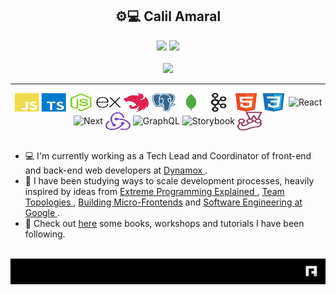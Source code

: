 <div align="center">
  <h2>⚙️💻 Calil Amaral</h2>
  <a href="mailto:amaral.calil@gmail.com"
    ><img
      src="https://img.shields.io/badge/Gmail-D14836?style=for-the-badge&logo=gmail&logoColor=white"
      target="_blank"
  /></a>
  <a href="https://www.linkedin.com/in/calil-amaral-84005b67/" target="_blank"
    ><img
      src="https://img.shields.io/badge/-LinkedIn-%230077B5?style=for-the-badge&logo=linkedin&logoColor=white"
      target="_blank"
  /></a>
</div>

<br />

<div align="center">
  <img
    height="180em"
    src="http://github-readme-streak-stats.herokuapp.com?user=amaralc&theme=dark&date_format=%5BY%20%5DM%20j"
  />   
</div>

<hr />

<div align="center">
  <img
    align="center"
    alt="JavaScript"
    height="30"
    width="40"
    src="https://raw.githubusercontent.com/devicons/devicon/master/icons/javascript/javascript-plain.svg"
  />
  <img
    align="center"
    alt="TypeScript"
    height="30"
    width="40"
    src="https://raw.githubusercontent.com/devicons/devicon/master/icons/typescript/typescript-plain.svg"
  />
  <img
    align="center"
    alt="NodeJS"
    height="30"
    width="40"
    src="https://raw.githubusercontent.com/devicons/devicon/master/icons/nodejs/nodejs-plain.svg"
  />
  <img
    align="center"
    alt="ExpressJS"
    height="30"
    width="40"
    src="https://raw.githubusercontent.com/devicons/devicon/master/icons/express/express-original.svg"
  />
  <img
    align="center"
    alt="NestJS"
    height="30"
    width="40"
    src="https://raw.githubusercontent.com/devicons/devicon/master/icons/nestjs/nestjs-plain.svg"
  />
  <img
    align="center"
    alt="PostgreSQL"
    height="30"
    width="40"
    src="https://raw.githubusercontent.com/devicons/devicon/master/icons/postgresql/postgresql-plain.svg"
  />
  <img
    align="center"
    alt="MongoDB"
    height="30"
    width="40"
    src="https://raw.githubusercontent.com/devicons/devicon/master/icons/mongodb/mongodb-plain.svg"
  />
  <img
    align="center"
    alt="Kafka"
    height="30"
    width="40"
    src="https://raw.githubusercontent.com/devicons/devicon/master/icons/apachekafka/apachekafka-original.svg"
  />
  <img
    align="center"
    alt="HTML"
    height="30"
    width="40"
    src="https://raw.githubusercontent.com/devicons/devicon/master/icons/html5/html5-original.svg"
  />
  <img
    align="center"
    alt="CSS"
    height="30"
    width="40"
    src="https://raw.githubusercontent.com/devicons/devicon/master/icons/css3/css3-original.svg"
  />
  <img
    align="center"
    alt="React"
    height="40"
    width="50"
    src="https://cdn.jsdelivr.net/gh/devicons/devicon/icons/react/react-original-wordmark.svg"
  />
  <img
    align="center"
    alt="Next"
    height="50"
    width="60"
    src="https://cdn.jsdelivr.net/gh/devicons/devicon/icons/nextjs/nextjs-original-wordmark.svg"
  />
  <img
    align="center"
    alt="Redux"
    height="30"
    width="40"
    src="https://raw.githubusercontent.com/devicons/devicon/master/icons/redux/redux-original.svg"
  />
  <img
    align="center"
    alt="GraphQL"
    height="50"
    width="60"
    src="https://cdn.jsdelivr.net/gh/devicons/devicon/icons/graphql/graphql-plain-wordmark.svg"
  />
  <img
    align="center"
    alt="Storybook"
    height="40"
    width="50"
    src="https://cdn.jsdelivr.net/gh/devicons/devicon/icons/storybook/storybook-original.svg"
  />
  <img
    align="center"
    alt="Jest"
    height="30"
    width="40"
    src="https://raw.githubusercontent.com/devicons/devicon/master/icons/jest/jest-plain.svg"
  />
</div>

<br />

<ul>
  <li>
    💻 I'm currently working as a Tech Lead and Coordinator of front-end and
    back-end web developers at
    <a href="https://dynamox.net" target="_blank" rel="noopener noreferrer">
      Dynamox </a
    >.
  </li>
  <!-- <li>
    🔭 In the spare time I develop a platform for university laboratories at
    <a
      href="https://github.com/peerlab-devs"
      target="_blank"
      rel="noopener noreferrer"
    >
      Peerlab Devs
    </a>
    as well as develop open source templates for myself and the community, such
    as
    <a
      href="https://github.com/amaralc/micro-applications-template"
      target="_blank"
      rel="noopener noreferrer"
      >Micro Applications Template </a
    >.
  </li> -->
  <li>
    🌱 I have been studying ways to scale development processes, heavily
    inspired by ideas from
    <a
      href="https://www.amazon.com/Extreme-Programming-Explained-Embrace-Change/dp/0321278658/ref=sr_1_1?crid=180N62JV7BIE0&keywords=extreme+programming+explained&qid=1679705807&s=audible&sprefix=extreme+programming+explaine%2Caudible%2C227&sr=1-1-catcorr"
      target="_blank"
      rel="noopener noreferrer"
    >
      Extreme Programming Explained </a
    >,
    <a
      href="https://www.amazon.com/Team-Topologies-Organizing-Business-Technology/dp/B07VWYNGCQ/ref=sr_1_1?crid=G4EHU9ZY4MNC&keywords=team+topologies&qid=1679705753&sprefix=team+topologie%2Caps%2C302&sr=8-1"
      target="_blank"
      rel="noopener noreferrer"
    >
      Team Topologies </a
    >,
    <a
      href="https://www.amazon.com/Building-Micro-Frontends-Projects-Empowering-Developers/dp/1492082996"
      target="_blank"
      rel="noopener noreferrer"
      >Building Micro-Frontends</a
    >
    and
    <a
      href="https://www.amazon.com/Software-Engineering-Google-Lessons-Programming/dp/B08VKLTB9X/ref=sr_1_1?crid=LA29XXAJWDND&keywords=software+engineering+at+google&qid=1679705782&s=audible&sprefix=software+engineering+at+goog%2Caudible%2C222&sr=1-1"
      target="_blank"
      rel="noopener noreferrer"
    >
      Software Engineering at Google </a
    >.
  </li>
  <li>
    🚀 Check out
    <a
      href="https://github.com/amaralc/courses-and-bootcamps"
      target="_blank"
      rel="noopener noreferrer"
      >here</a
    >
    some books, workshops and tutorials I have been following.
  </li>
</ul>

<br />

<img src="./assets/amaralc-background.png" alt="Calil Amaral" />

<!--
**amaralc/amaralc** is a ✨ _special_ ✨ repository because its `README.md` (this file) appears on your GitHub profile.

Here are some ideas to get you started:

- 🔭 I’m currently working on a platform for university laboratories by @peerlab-devs.
- 🌱 I’m currently learning Next.js and Three.js in order to create 3D visualizations in SSR websites.
- 👯 I’m looking to collaborate on 3D visualization packages.
- 🤔 I’m looking for help with
- 💬 Ask me about ...
- 📫 How to reach me: ...
- 😄 Pronouns: ...
- ⚡ Fun fact: ...
- 📚 Take a look at some of my projects available [here](https://github.com/amaralc/list-of-projects)


Check ideas for future updates: https://github.com/amaralc/github-readme-stats
-->
